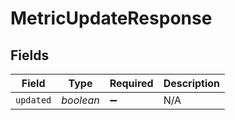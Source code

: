 # MetricUpdateResponse


## Fields

| Field              | Type               | Required           | Description        |
| ------------------ | ------------------ | ------------------ | ------------------ |
| `updated`          | *boolean*          | :heavy_minus_sign: | N/A                |